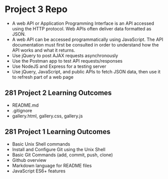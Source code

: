 # Project 3 Repo

- A web API or Application Programming Interface is an API
accessed using the HTTP protocol. Web APIs often deliver data
formatted as JSON.
- A web API can be accessed programmatically using JavaScript.
The API documentation must first be consulted in order to
understand how the API works and what it returns.
- Use jQuery to post AJAX requests asynchronously
- Use the Postman app to test API requests/responses
- Use NodeJS and Express for a testing server
- Use jQuery, JavaScript, and public APIs to fetch JSON data, then
use it to refresh part of a web page

## 281 Project 2 Learning Outcomes

- README.md
- .gitignore
- gallery.html, gallery.css, gallery.js

## 281 Project 1 Learning Outcomes

- Basic Unix Shell commands
- Install and Configure Git using the Unix Shell
- Basic Git Commands (add, commit, push, clone)
- Github overview
- Markdown language for README files
- JavaScript ES6+ features
